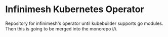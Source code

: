 # Infinimesh Kubernetes Operator

Repository for infinimesh's operator until kubebuilder supports go modules. Then this is going to be merged into the monorepo i/i.
